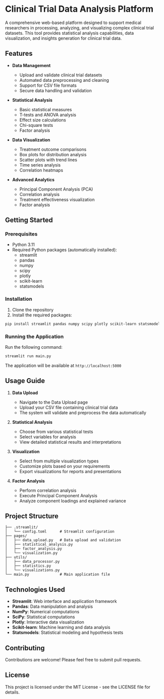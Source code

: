 # Clinical Trial Data Analysis Platform

A comprehensive web-based platform designed to support medical researchers in processing, analyzing, and visualizing complex clinical trial datasets. This tool provides statistical analysis capabilities, data visualization, and insights generation for clinical trial data.

## Features

- **Data Management**
  - Upload and validate clinical trial datasets
  - Automated data preprocessing and cleaning
  - Support for CSV file formats
  - Secure data handling and validation

- **Statistical Analysis**
  - Basic statistical measures
  - T-tests and ANOVA analysis
  - Effect size calculations
  - Chi-square tests
  - Factor analysis

- **Data Visualization**
  - Treatment outcome comparisons
  - Box plots for distribution analysis
  - Scatter plots with trend lines
  - Time series analysis
  - Correlation heatmaps

- **Advanced Analytics**
  - Principal Component Analysis (PCA)
  - Correlation analysis
  - Treatment effectiveness visualization
  - Factor analysis

## Getting Started

### Prerequisites

- Python 3.11
- Required Python packages (automatically installed):
  - streamlit
  - pandas
  - numpy
  - scipy
  - plotly
  - scikit-learn
  - statsmodels

### Installation

1. Clone the repository
2. Install the required packages:
```bash
pip install streamlit pandas numpy scipy plotly scikit-learn statsmodels
```

### Running the Application

Run the following command:
```bash
streamlit run main.py
```

The application will be available at `http://localhost:5000`

## Usage Guide

1. **Data Upload**
   - Navigate to the Data Upload page
   - Upload your CSV file containing clinical trial data
   - The system will validate and preprocess the data automatically

2. **Statistical Analysis**
   - Choose from various statistical tests
   - Select variables for analysis
   - View detailed statistical results and interpretations

3. **Visualization**
   - Select from multiple visualization types
   - Customize plots based on your requirements
   - Export visualizations for reports and presentations

4. **Factor Analysis**
   - Perform correlation analysis
   - Execute Principal Component Analysis
   - Analyze component loadings and explained variance

## Project Structure

```
├── .streamlit/
│   └── config.toml      # Streamlit configuration
├── pages/
│   ├── data_upload.py   # Data upload and validation
│   ├── statistical_analysis.py
│   ├── factor_analysis.py
│   └── visualization.py
├── utils/
│   ├── data_processor.py
│   ├── statistics.py
│   └── visualizations.py
└── main.py              # Main application file
```

## Technologies Used

- **Streamlit**: Web interface and application framework
- **Pandas**: Data manipulation and analysis
- **NumPy**: Numerical computations
- **SciPy**: Statistical computations
- **Plotly**: Interactive data visualization
- **Scikit-learn**: Machine learning and data analysis
- **Statsmodels**: Statistical modeling and hypothesis tests

## Contributing

Contributions are welcome! Please feel free to submit pull requests.

## License

This project is licensed under the MIT License - see the LICENSE file for details.
